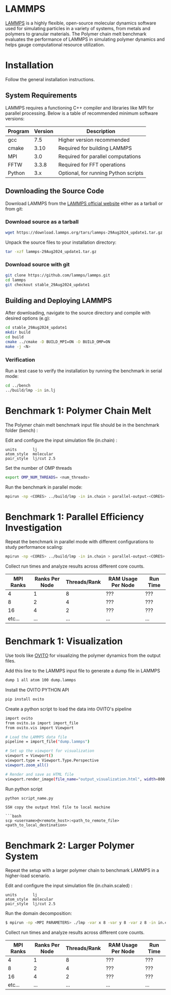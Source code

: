LAMMPS
===========

[LAMMPS](https://docs.lammps.org) is a highly flexible, open-source molecular dynamics software used for simulating particles in a variety of systems, from metals and polymers to granular materials. The Polymer chain melt benchmark evaluates the performance of LAMMPS in simulating polymer dynamics and helps gauge computational resource utilization.

# Installation
Follow the general installation instructions.

## System Requirements
LAMMPS requires a functioning C++ compiler and libraries like MPI for parallel processing. Below is a table of recommended minimum software versions:

| Program  | Version | Description                                |
| ---      |     --- | ---                                        |
| gcc      |   7.5 | Higher version recommended                 |
| cmake    |     3.10 | Required for building LAMMPS    |
| MPI      |    3.0 | Required for parallel computations|
| FFTW     |   3.3.8 | Required for FFT operations|
| Python   |   3.x | Optional, for running Python scripts                |

## Downloading the Source Code
Download LAMMPS from the [LAMMPS official website](https://docs.lammps.org/Install.html) either as a tarball or from git:

### Download source as a tarball

```bash
wget https://download.lammps.org/tars/lammps-29Aug2024_update1.tar.gz
```
Unpack the source files to your installation directory:
```bash
tar -xzf lammps-29Aug2024_update1.tar.gz
```


### Download source with git

```bash
git clone https://github.com/lammps/lammps.git
cd lammps
git checkout stable_29Aug2024_update1
```

## Building and Deploying LAMMPS
After downloading, navigate to the source directory and compile with desired options (e.g):

```bash
cd stable_29Aug2024_update1
mkdir build
cd build
cmake ../cmake -D BUILD_MPI=ON -D BUILD_OMP=ON
make -j <N>
```

### Verification
Run a test case to verify the installation by running the benchmark in serial mode:

```bash
cd ../bench
../build/lmp -in in.lj
```

# Benchmark 1: Polymer Chain Melt
The Polymer chain melt benchmark input file should be in the benchmark folder (bench) :


Edit and configure the input simulation file (in.chain) :

```config
units       lj
atom_style  molecular
pair_style  lj/cut 2.5
```
Set the number of OMP threads

```bash
export OMP_NUM_THREADS= <num_threads>
```

Run the benchmark in parallel mode:

```bash
mpirun -np <CORES> ../build/lmp -in in.chain > parallel-output-<CORES>.out
```

# Benchmark 1: Parallel Efficiency Investigation
Repeat the benchmark in parallel mode with different configurations to study performance scaling:

```bash
mpirun -np <CORES> ../build/lmp -in in.chain > parallel-output-<CORES>.out
```

Collect run times and analyze results across different core counts.

| MPI Ranks | Ranks Per Node | Threads/Rank | RAM Usage Per Node | Run Time |
|             --- |            --- |          --- | ---                | ---      |
|               4 |              1 |            8 | ???                | ???      |
|               8 |              2 |            4 | ???                | ???      |
|              16 |              4 |            2 | ???                | ???      |
|          etc... |            ... |          ... | ...                | ...      |

# Benchmark 1: Visualization

Use tools like [OVITO](https://www.ovito.org/) for visualizing the polymer dynamics from the output files. 

Add this line to the LAMMPS input file to generate a dump file in LAMMPS
```bash
dump 1 all atom 100 dump.lammps
```
Install the OVITO PYTHON API
```bash
pip install ovito
```
Create a python script to load the data into OVITO's pipeline
```bash
import ovito
from ovito.io import import_file
from ovito.vis import Viewport

# Load the LAMMPS data file
pipeline = import_file("dump.lammps")

# Set up the viewport for visualization
viewport = Viewport()
viewport.type = Viewport.Type.Perspective
viewport.zoom_all()

# Render and save as HTML file
viewport.render_image(file_name="output_visualization.html", width=800, height=600)
```
Run python script

```bash
python script_name.py
```
```
SSH copy the output html file to local machine

```bash
scp <username>@<remote_host>:<path_to_remote_file> <path_to_local_destination>
```


# Benchmark 2: Larger Polymer System
Repeat the setup with a larger polymer chain to benchmark LAMMPS in a higher-load scenario.

Edit and configure the input simulation file (in.chain.scaled) :

```config
units       lj
atom_style  molecular
pair_style  lj/cut 2.5
```

Run the domain decomposition:
```bash
$ mpirun -np <MPI PARAMETERS> ./lmp -var x 8 -var y 8 -var z 8 -in in.chain.scaled > large-output.out
```

Collect run times and analyze results across different core counts.

| MPI Ranks | Ranks Per Node | Threads/Rank | RAM Usage Per Node | Run Time |
|             --- |            --- |          --- | ---                | ---      |
|               4 |              1 |            8 | ???                | ???      |
|               8 |              2 |            4 | ???                | ???      |
|              16 |              4 |            2 | ???                | ???      |
|          etc... |            ... |          ... | ...                | ...      |
